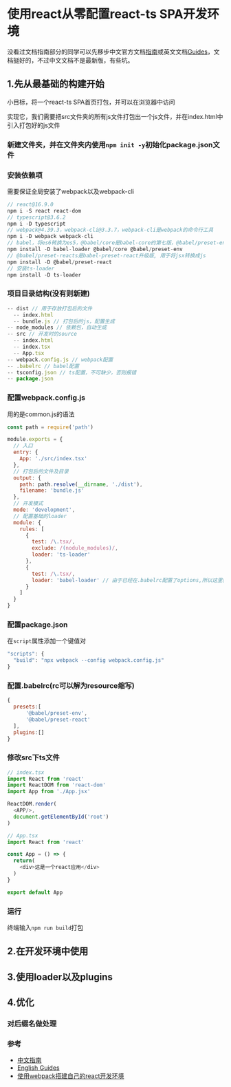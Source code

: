 # 使用react从零配置react-ts SPA开发环境
没看过文档指南部分的同学可以先移步中文官方文档[指南](https://www.webpackjs.com/guides/)或英文文档[Guides](https://webpack.js.org/guides/)，文档挺好的，不过中文文档不是最新版，有些坑。

## 1.先从最基础的构建开始
小目标，将一个react-ts SPA首页打包，并可以在浏览器中访问  

实现它，我们需要把src文件夹的所有js文件打包出一个js文件，并在index.html中引入打包好的js文件

### 新建文件夹，并在文件夹内使用`npm init -y`初始化package.json文件

### 安装依赖项
需要保证全局安装了webpack以及webpack-cli
```js
// react@16.9.0
npm i -S react react-dom
// typescript@3.6.2
npm i -D typescript
// webpack@4.39.3，webpack-cli@3.3.7，webpack-cli是webpack的命令行工具
npm i -D webpack webpack-cli 
// babel，将es6转换为es5，@babel/core是babel-core的第七版，@babel/preset-env是babel-preset-env升级版，不需要安装babel-preset-stage-0
npm install -D babel-loader @babel/core @babel/preset-env
// @babel/preset-reacts是babel-preset-react升级版, 用于将jsx转换成js
npm install -D @babel/preset-react
// 安装ts-loader
npm install -D ts-loader
```

### 项目目录结构(没有则新建)
```js
-- dist // 用于存放打包后的文件
  -- index.html
  -- bundle.js // 打包后的js，配置生成
-- node_modules // 依赖包，自动生成
-- src // 开发时的source
  -- index.html
  -- index.tsx
  -- App.tsx
-- webpack.config.js // webpack配置
-- .babelrc // babel配置
-- tsconfig.json // ts配置，不可缺少，否则报错
-- package.json
```

### 配置webpack.config.js
用的是common.js的语法
```js
const path = require('path')

module.exports = {
  // 入口
  entry: {
    App: './src/index.tsx'
  },
  // 打包后的文件及目录
  output: {
    path: path.resolve(__dirname, './dist'),
    filename: 'bundle.js'
  },
  // 开发模式
  mode: 'development',
  // 配置基础的loader
  module: {
    rules: [
      {
        test: /\.tsx/,
        exclude: /(nodule_modules)/,
        loader: 'ts-loader'
      },
      {
        test: /\.tsx/,
        loader: 'babel-loader' // 由于已经在.babelrc配置了options,所以这里就不用写options了
      }
    ]
  }
}
```

### 配置package.json
在`script`属性添加一个键值对
```js
"scripts": {
  "build": "npx webpack --config webpack.config.js"
}
```

### 配置.babelrc(rc可以解为resource缩写)
```js
{
  presets:[
      '@babel/preset-env',
      '@babel/preset-react'
  ],
  plugins:[]
}
```

### 修改src下ts文件
```ts
// index.tsx
import React from 'react'
import ReactDOM from 'react-dom'
import App from './App.jsx'

ReactDOM.render(
  <APP/>,
  document.getElementById('root')
)
```
```ts
// App.tsx
import React from 'react'

const App = () => {
  return(
    <div>这是一个react应用</div>
  )
}

export default App
```

### 运行
终端输入`npm run build`打包

## 2.在开发环境中使用

## 3.使用loader以及plugins

## 4.优化
### 对后缀名做处理

### 参考
- [中文指南](https://www.webpackjs.com/guides/)
- [English Guides](https://webpack.js.org/guides/)
- [使用webpack搭建自己的react开发环境](https://github.com/tobeapro/react-webpack-conf)
